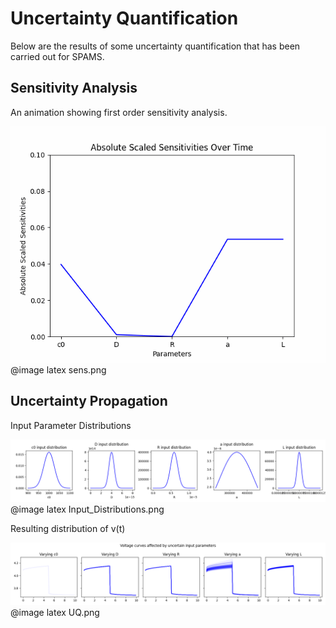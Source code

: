 # Uncertainty Quantification

Below are the results of some uncertainty quantification that has been carried out for SPAMS.

## Sensitivity Analysis

An animation showing first order sensitivity analysis.

<img src="sensitivities.gif" >
@image latex sens.png

## Uncertainty Propagation

Input Parameter Distributions

<img src="Input_Distributions.png" >
@image latex Input_Distributions.png

Resulting distribution of v(t)

<img src="UQ.png" >
@image latex UQ.png


